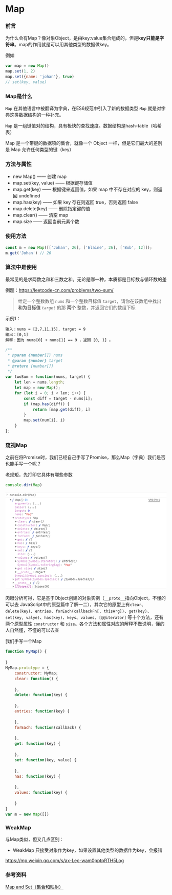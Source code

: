 # Map



### 前言

为什么会有Map？像对象Object，是由key:value集合组成的，但是**key只能是字符串**。map的作用就是可以用其他类型的数据做key。

例如

```javascript
var map = new Map()
map.set(1, 2)
map.set({name: 'johan'}, true)
// set(key, value)
```



### Map是什么

`Map`  在其他语言中被翻译为字典，在ES6规范中引入了新的数据类型 `Map` 就是对字典这类数据结构的一种补充。

`Map` 是一组键值对的结构，具有极快的查找速度。数据结构是hash-table（哈希表）

Map 是一个带键的数据项的集合，就像一个 Object 一样，但是它们最大的差别是 Map 允许任何类型的键（key）



### 方法与属性

- new Map() —— 创建 map
- map.set(key, value) —— 根据键存储值
- map.get(key) —— 根据键来返回值，如果 map 中不存在对应的 key，则返回 undefined
- map.has(key) —— 如果 key 存在则返回 true，否则返回 false
- map.delete(key) —— 删除指定键的值
- map.clear() —— 清空 map
- map.size —— 返回当前元素个数



### 使用方法

```javascript
const m = new Map([['Johan', 26], ['Elaine', 26], ['Bob', 12]]);
m.get('Johan') // 26
```



### 算法中是使用

最常见的是求两数之和和三数之和。无论是哪一种，本质都是目标数与循环数的差

例题：https://leetcode-cn.com/problems/two-sum/

> 给定一个整数数组 `nums` 和一个整数目标值 `target`，请你在该数组中找出 **和为目标值** *`target`* 的那 **两个** 整数，并返回它们的数组下标



示例1：

```
输入：nums = [2,7,11,15], target = 9
输出：[0,1]
解释：因为 nums[0] + nums[1] == 9 ，返回 [0, 1] 。
```



```javascript
/**
 * @param {number[]} nums
 * @param {number} target
 * @return {number[]}
 */
var twoSum = function(nums, target) {
    let len = nums.length;
    let map = new Map();
    for (let i = 0; i < len; i++) {
        const diff = target - nums[i];
        if (map.has(diff)) {
            return [map.get(diff), i]
        }
        map.set(num[i], i)
    }
};
```













### 窥视Map

之前在将Promise时，我们已经自己手写了Promise，那么Map（字典）我们是否也能手写一个呢？

老规矩，先打印它具体有哪些参数

```javascript
console.dir(Map)
```

![Map构造函数结构](../.vuepress/public/images/ES6/Map构造函数结构.png)

肉眼分析可得，它是基于Object创建的对象实例（`__proto__`指向Object，不懂的可以去 JavaScript中的原型篇中了解一二），其次它的原型上有`clear`、`delete(key)`、`entries`、`forEach(callbackFn[, thisArg])`、`get(key)`、`set(key, valye)`、`has(key)`、`keys`、`values`、`[@@iterator]` 等十个方法，还有两个原型属性 `constructor` 和 `size`。各个方法和属性对应的解释不做说明，懂的人自然懂，不懂的可以去查

我们手写一个Map

```javascript
function MyMap() {
    
}
MyMap.prototype = {
    constructor: MyMap;
    clear: function() {
        
    },
    delete: function(key) {
        
    },
    entries: function(key) {
        
    },
    forEach: function(callback) {
        
    },
    get: function(key) {
        
    },
    set: function(key, value) {
        
    },
    has: function(key) {
        
    },
    values: function(key) {
        
    }
}
var m = new Map([])
```





### WeakMap

与Map类似，但又几点区别：

- WeakMap 只接受对象作为key，如果设置其他类型的数据作为key，会报错



https://mp.weixin.qq.com/s/ax-Lec-wam0pptpRTH5Log



### 参考资料

[Map and Set（集合和映射）](https://zh.javascript.info/map-set)



